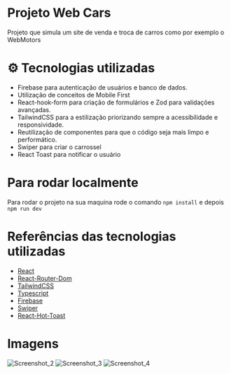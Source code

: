 # Projeto Web Cars
Projeto que simula um site de venda e troca de carros como por exemplo o WebMotors
# ⚙️ Tecnologias utilizadas
- Firebase para autenticação de usuários e banco de dados.
- Utilização de conceitos de Mobile First
- React-hook-form para criação de formulários e Zod para validações avançadas.
- TailwindCSS para a estilização priorizando sempre a acessibilidade e responsividade.
- Reutilização de componentes para que o código seja mais limpo e performático.
- Swiper para criar o carrossel
- React Toast para notificar o usuário 
# Para rodar localmente
Para rodar o projeto na sua maquina rode o comando
`npm install` e depois `npm run dev`
# Referências das tecnologias utilizadas

 - [React](https://react.dev/learn)
 - [React-Router-Dom](https://reactrouter.com/en/main)
 - [TailwindCSS](https://tailwindcss.com/)
 - [Typescript](https://www.typescriptlang.org/)
 - [Firebase](https://firebase.google.com/)
 - [Swiper](https://swiperjs.com/react#effects)
 - [React-Hot-Toast](https://react-hot-toast.com/)
# Imagens
![Screenshot_2](https://github.com/user-attachments/assets/46bbffc4-a287-4ccc-bbdb-16d49b09aef4)
![Screenshot_3](https://github.com/user-attachments/assets/9547412c-53a8-4566-a716-7094207e5b03)
![Screenshot_4](https://github.com/user-attachments/assets/423b3b13-3c88-4b36-b56c-817c96fe97bf)
